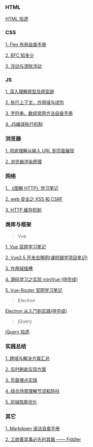 ### HTML

[HTML 拾遗](https://github.com/jerryzhangjie/Blog/blob/master/Front-end/2%20-%20%E5%9F%BA%E7%A1%80%E4%B8%8E%E6%89%A9%E5%B1%95/W3C/HTML/HTML%E6%8B%BE%E9%81%97.md)

### CSS

[1. Flex 布局自查手册](https://github.com/jerryzhangjie/Blog/blob/master/Front-end/2%20-%20%E5%9F%BA%E7%A1%80%E4%B8%8E%E6%89%A9%E5%B1%95/W3C/CSS/Flex%E5%B8%83%E5%B1%80.md)

[2. BFC 知多少](https://github.com/jerryzhangjie/Blog/blob/master/Front-end/2%20-%20%E5%9F%BA%E7%A1%80%E4%B8%8E%E6%89%A9%E5%B1%95/W3C/CSS/BFC%E7%9F%A5%E5%A4%9A%E5%B0%91.md)

[3. 浮动与清除浮动](https://github.com/jerryzhangjie/Blog/blob/master/Front-end/2%20-%20%E5%9F%BA%E7%A1%80%E4%B8%8E%E6%89%A9%E5%B1%95/W3C/CSS/%E6%B5%AE%E5%8A%A8%E5%92%8C%E6%B8%85%E9%99%A4%E6%B5%AE%E5%8A%A8.md)

### JS

[1. 深入理解原型及原型链](https://github.com/jerryzhangjie/Blog/blob/master/Front-end/2%20-%20%E5%9F%BA%E7%A1%80%E4%B8%8E%E6%89%A9%E5%B1%95/W3C/ECMAScript/%E6%B7%B1%E5%85%A5%E7%90%86%E8%A7%A3%E5%8E%9F%E5%9E%8B%E5%8F%8A%E5%8E%9F%E5%9E%8B%E9%93%BE.md)

[2. 执行上下文、作用域与闭包](https://github.com/jerryzhangjie/Blog/blob/master/Front-end/2%20-%20%E5%9F%BA%E7%A1%80%E4%B8%8E%E6%89%A9%E5%B1%95/W3C/ECMAScript/%E6%89%A7%E8%A1%8C%E4%B8%8A%E4%B8%8B%E6%96%87%E3%80%81%E4%BD%9C%E7%94%A8%E5%9F%9F%E4%BB%A5%E5%8F%8A%E9%97%AD%E5%8C%85.md)

[3. 字符串、数组常用方法自查手册](https://github.com/jerryzhangjie/Blog/blob/master/Front-end/2%20-%20%E5%9F%BA%E7%A1%80%E4%B8%8E%E6%89%A9%E5%B1%95/W3C/ECMAScript/%E5%AD%97%E7%AC%A6%E4%B8%B2%E5%92%8C%E6%95%B0%E7%BB%84%E5%B8%B8%E7%94%A8%E6%96%B9%E6%B3%95.md)

[4. JS编译执行机制](https://github.com/jerryzhangjie/Blog/blob/master/Front-end/2%20-%20%E5%9F%BA%E7%A1%80%E4%B8%8E%E6%89%A9%E5%B1%95/W3C/ECMAScript/JS%E7%BC%96%E8%AF%91%E6%89%A7%E8%A1%8C%E6%9C%BA%E5%88%B6.md)

### 浏览器

[1. 彻底理解从输入 URL 到页面展现](https://github.com/jerryzhangjie/Blog/blob/master/Front-end/3%20-%20%E5%B7%A5%E5%85%B7%E4%B8%8E%E7%8E%AF%E5%A2%83/%E6%B5%8F%E8%A7%88%E5%99%A8/%E5%BD%BB%E5%BA%95%E7%90%86%E8%A7%A3%E4%BB%8E%E8%BE%93%E5%85%A5URL%E5%88%B0%E9%A1%B5%E9%9D%A2%E5%B1%95%E7%8E%B0.md)

[2. 浏览器渲染原理](https://github.com/jerryzhangjie/Blog/blob/master/Front-end/3%20-%20%E5%B7%A5%E5%85%B7%E4%B8%8E%E7%8E%AF%E5%A2%83/%E6%B5%8F%E8%A7%88%E5%99%A8/%E6%B5%8F%E8%A7%88%E5%99%A8%E6%B8%B2%E6%9F%93%E5%8E%9F%E7%90%86.md)

### 网络

[1. 《图解 HTTP》学习笔记](https://github.com/jerryzhangjie/Blog/blob/master/Front-end/1%20-%20%E7%90%86%E8%AE%BA%E4%B8%8E%E6%A8%A1%E5%BC%8F/%E7%BD%91%E7%BB%9C/%E3%80%8A%E5%9B%BE%E8%A7%A3HTTP%E3%80%8B%E5%AD%A6%E4%B9%A0%E7%AC%94%E8%AE%B0.md)

[2. web 安全之 XSS 和 CSRF](https://github.com/jerryzhangjie/Blog/blob/master/Front-end/1%20-%20%E7%90%86%E8%AE%BA%E4%B8%8E%E6%A8%A1%E5%BC%8F/%E7%BD%91%E7%BB%9C/web%E5%AE%89%E5%85%A8%E4%B9%8B%20XSS%20%E5%92%8C%20CSRF%20.md)

[3. HTTP 缓存机制](https://github.com/jerryzhangjie/Blog/blob/master/Front-end/1%20-%20%E7%90%86%E8%AE%BA%E4%B8%8E%E6%A8%A1%E5%BC%8F/%E7%BD%91%E7%BB%9C/HTTP%E7%BC%93%E5%AD%98%E6%9C%BA%E5%88%B6.md)

### 类库与框架

> Vue

[1. Vue 官网学习笔记](https://github.com/jerryzhangjie/Blog/blob/master/Front-end/4%20-%20%E7%B1%BB%E5%BA%93%E4%B8%8E%E6%A1%86%E6%9E%B6/Vue/Vue2.x/%E5%AE%98%E7%BD%91%E5%AD%A6%E4%B9%A0%E7%BA%AA%E8%A6%81.md)

[2. Vue2.5 开发去哪网(课程跟学项目笔记)](https://github.com/jerryzhangjie/Blog/blob/master/Front-end/4%20-%20%E7%B1%BB%E5%BA%93%E4%B8%8E%E6%A1%86%E6%9E%B6/Vue/Vue2.x/%E6%85%95%E8%AF%BE%E7%BD%91%E5%AE%9E%E6%88%98%20-%20%E5%8E%BB%E5%93%AA%E5%84%BF%E7%BD%91%E5%AD%A6%E4%B9%A0%E7%BA%AA%E8%A6%81.md)

[3. 作用域插槽](https://github.com/jerryzhangjie/Blog/blob/master/Front-end/4%20-%20%E7%B1%BB%E5%BA%93%E4%B8%8E%E6%A1%86%E6%9E%B6/Vue/Vue2.x/%E4%BD%9C%E7%94%A8%E5%9F%9F%E6%8F%92%E6%A7%BD.md)

[4. 源码学习之实现 miniVue (待完成)]()

[5. Vue-Router 官网学习笔记](https://github.com/jerryzhangjie/Blog/blob/master/Front-end/4%20-%20%E7%B1%BB%E5%BA%93%E4%B8%8E%E6%A1%86%E6%9E%B6/Vue/Vue-Router/VueRouter.md)

> Electron

[Electron 从入门到实践(待完成)](https://github.com/jerryzhangjie/Blog/blob/master/Front-end/4%20-%20%E7%B1%BB%E5%BA%93%E4%B8%8E%E6%A1%86%E6%9E%B6/Electron/%E5%9F%BA%E7%A1%80%E5%85%A5%E9%97%A8.md)

> jQuery

[jQuery 拾遗](https://github.com/jerryzhangjie/Blog/blob/master/Front-end/4%20-%20%E7%B1%BB%E5%BA%93%E4%B8%8E%E6%A1%86%E6%9E%B6/jQuery/jQuery.md)

### 实践总结

[1. 跨域与解决方案汇总](https://github.com/jerryzhangjie/Blog/blob/master/Front-end/6%20-%20%E5%AE%9E%E8%B7%B5%E4%B8%8E%E6%80%BB%E7%BB%93/%E8%B7%A8%E5%9F%9F%E5%8F%8A%E8%A7%A3%E5%86%B3%E6%96%B9%E6%A1%88%E6%B1%87%E6%80%BB.md)

[2. 实时刷新实现方案](https://github.com/jerryzhangjie/Blog/blob/master/Front-end/6%20-%20%E5%AE%9E%E8%B7%B5%E4%B8%8E%E6%80%BB%E7%BB%93/%E5%AE%9E%E6%97%B6%E5%88%B7%E6%96%B0%E5%AE%9E%E7%8E%B0%E6%96%B9%E6%A1%88.md)

[3. 页面埋点实践](https://github.com/jerryzhangjie/Blog/blob/master/Front-end/6%20-%20%E5%AE%9E%E8%B7%B5%E4%B8%8E%E6%80%BB%E7%BB%93/%E9%A1%B5%E9%9D%A2%E5%9F%8B%E7%82%B9%E5%AE%9E%E8%B7%B5.md)

[4. 结合场景理解节流和防抖](https://github.com/jerryzhangjie/Blog/blob/master/Front-end/6%20-%20%E5%AE%9E%E8%B7%B5%E4%B8%8E%E6%80%BB%E7%BB%93/%E7%BB%93%E5%90%88%E5%9C%BA%E6%99%AF%E7%90%86%E8%A7%A3%E8%8A%82%E6%B5%81%E5%92%8C%E9%98%B2%E6%8A%96.md)

[5. 前端性能优化](https://github.com/jerryzhangjie/Blog/blob/master/Front-end/6%20-%20%E5%AE%9E%E8%B7%B5%E4%B8%8E%E6%80%BB%E7%BB%93/%E5%89%8D%E7%AB%AF%E6%80%A7%E8%83%BD%E4%BC%98%E5%8C%96.md)

### 其它

[1. Markdown 语法自查手册](https://github.com/jerryzhangjie/Blog/blob/master/Front-end/7%20-%20Other/Markdown%E8%AF%AD%E6%B3%95%E8%87%AA%E6%9F%A5%E6%89%8B%E5%86%8C.md)

[2. 工欲善其事必先利其器 —— Fiddler](https://github.com/jerryzhangjie/Blog/blob/master/Front-end/6%20-%20%E5%AE%9E%E8%B7%B5%E4%B8%8E%E6%80%BB%E7%BB%93/%20%E5%B7%A5%E6%AC%B2%E5%96%84%E5%85%B6%E4%BA%8B/Fiddler.md)